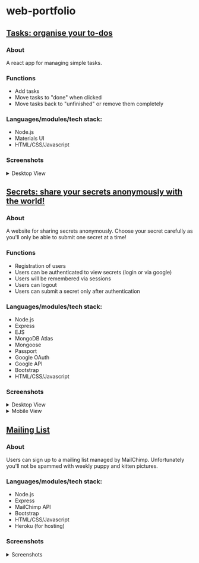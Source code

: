 # web-portfolio

## [Tasks: organise your to-dos](https://github.com/K-712/Tasks-React-App)
### About
A react app for managing simple tasks. 

### Functions
- Add tasks
- Move tasks to "done" when clicked
- Move tasks back to "unfinished" or remove them completely

### Languages/modules/tech stack:
- Node.js
- Materials UI
- HTML/CSS/Javascript

### Screenshots
<details>
  <summary>Desktop View</summary>
  <img src="https://github.com/K-712/web-portfolio/blob/main/Tasks/tasks-desktop-1.png?raw=true" width="350">
    <img src="https://github.com/K-712/web-portfolio/blob/main/Tasks/tasks-desktop-2.png?raw=true" width="350">
    <img src="https://github.com/K-712/web-portfolio/blob/main/Tasks/tasks-desktop-3.png?raw=true" width="350">
    <img src="https://github.com/K-712/web-portfolio/blob/main/Tasks/tasks-ipad.png?raw=true" width="350">
    <img src="https://github.com/K-712/web-portfolio/blob/main/Tasks/tasks-phone.png?raw=true" width="350">
</details>

## [Secrets: share your secrets anonymously with the world!](https://3000-k712-secretsejs-cxd5tucwj6c.ws-eu46.gitpod.io)
### About
A website for sharing secrets anonymously. Choose your secret carefully as you'll only be able to submit one secret at a time! 

### Functions
- Registration of users
- Users can be authenticated to view secrets (login or via google)
- Users will be remembered via sessions
- Users can logout 
- Users can submit a secret only after authentication

### Languages/modules/tech stack:
- Node.js
- Express
- EJS
- MongoDB Atlas
- Mongoose
- Passport
- Google OAuth
- Google API
- Bootstrap
- HTML/CSS/Javascript

### Screenshots
<details>
  <summary>Desktop View</summary>
  
Home       |  Sign up
:-------------------------:|:-------------------------:
<img src="https://github.com/K-712/web-portfolio/blob/main/Secrets/secrets_home_page.png?raw=true" width="350">  |  <img src="https://github.com/K-712/web-portfolio/blob/main/Secrets/Secrets_signup.png?raw=true " width="350">

Login       |  Secrets
:-------------------------:|:-------------------------:
<img src="https://github.com/K-712/web-portfolio/blob/main/Secrets/secrets_login.png?raw=true" width="350">  |  <img src="https://github.com/K-712/web-portfolio/blob/main/Secrets/secrets_secrets_page.png?raw=true " width="350">

Submitting a secret |
:-------------------------:
<img src="https://github.com/K-712/web-portfolio/blob/main/Secrets/secrets_submit_secret.png?raw=true " width="350"> |
</details>

<details>
  <summary>Mobile View</summary>
  
  Home       |  Sign up
:-------------------------:|:-------------------------:
<img src="https://github.com/K-712/web-portfolio/blob/main/Secrets/Screenshot_20220604-142551.jpg?raw=true" width="350">  |  <img src="https://github.com/K-712/web-portfolio/blob/main/Secrets/Screenshot_20220604-142600.jpg?raw=true " width="350">

Login       |  Secrets (extended screenshot)
:-------------------------:|:-------------------------:
<img src="https://github.com/K-712/web-portfolio/blob/main/Secrets/Screenshot_20220604-141847__01.jpg?raw=true" width="350">  |  <img src="https://github.com/K-712/web-portfolio/blob/main/Secrets/Screenshot_20220604-142002.jpg?raw=true " width="350"> 

Submitting a secret |
:-------------------------:
<img src="https://github.com/K-712/web-portfolio/blob/main/Secrets/Screenshot_20220604-142625.jpg?raw=true " width="350"> |
  
</details>

## [Mailing List](https://blooming-brook-22689.herokuapp.com/)

### About
Users can sign up to a mailing list managed by MailChimp. Unfortunately you'll not be spammed with weekly puppy and kitten pictures. 


### Languages/modules/tech stack:
- Node.js
- Express
- MailChimp API
- Bootstrap
- HTML/CSS/Javascript
- Heroku (for hosting)

### Screenshots
<details>
  <summary>Screenshots</summary>
  
Desktop       |  Mobile
:-------------------------:|:-------------------------:
<img src="https://github.com/K-712/web-portfolio/blob/main/MailingList/Screenshot%202022-06-04%20at%2014.47.00.png?raw=true" width="350">  |  <img src="https://github.com/K-712/web-portfolio/blob/main/MailingList/Screenshot_20220604-144921.jpg?raw=true " width="150">

</details>
